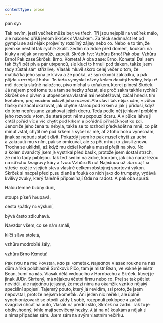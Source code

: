 ```yaml
---
contentType: prose
---
```


<section>

pan syn

Tak nevím, jestli večírek může bejt ve třech. Tři jsou nejspíš na večírek málo, ale nakonec přišli jenom Skrček s Vlasákem. Za těch sedmnáct let od gymplu se asi nějak projeví ty rozdílný zájmy nebo co. Nebo je to tím, že jsem se nestihl tak rychle zkalit. Sedím na zídce před domem, koukám na kluky a nějak se nemůžu zapojit. Skrček řve: Vzhůru Brno! Pak oba: Vzhůru Brno! Pak zase Skrček: Brno, Kometa! A oba zase: Brno, Kometa! Dal jsem tak čtyři pět piv a pár utopenců, ale kluci to hrnuli pod tlakem, takže jsem tady zůstal sám střízlivej. Vlasák mluvil skoro celej večer o tom, že matikářka jeho syna je kráva a že počká, až syn skončí základku, a pak půjde a rozbije jí hubu. To teda vymyslel někdy kolem desátý hodiny, kdy už měl docela slušně naloženo, pivo míchal s koňakem, kterej přinesl Skrček. Já nejsem proti tomu tu a tam se hezky zřezat, ale proč sakra takhle rychle? Skrček se s pivem a utopencema vlastně ani neobtěžoval, začal hned s tím koňakem, prej musíme oslavit jeho rozvod. Ale slavil tak nějak sám, v půlce flašky mi začal ukazovat, jak chytne starou pod krkem a jak ji přidusí, když do toho nepřestane zatahovat jejich dceru. Teda podle něj je hlavní problém jeho rozvodu v tom, že stará proti němu popouzí dceru. A v půlce láhve ji chtěl pořád víc a víc chytit pod krkem a pořádně přimáčknout ke zdi. Jenomže jeho žena tu nebyla, takže se to rozhodl předvádět na mně, co pět minut vstal, chytil mě pod krkem a syčel na mě, ať z toho holku vynechám, jinak se nebudu stačit divit. Pokaždý jsem ho pak musel chytit za ucho a zakroutit mu s ním, pak se omlouval, ale za pět minut to zkusil znovu. Trochu se uklidnil, až když mu došel koňak a musel přejít na pivo. No a kolem dvanáctý jsem je vystrkal před barák, protože jsem dostal strach, že mi to tady poblejou. Tak teď sedím na zídce, koukám, jak oba naráz lezou na střechu švagrovy káry a řvou: Vzhůru Brno! Najednou už oba stojí na střeše, což je v jejich stavu vlastně celkem obstojnej sportovní výkon. Skrček si nacpal před pusu dlaně a fouká do nich jako do trumpety, vydává kvílivý zvuky, který falešně připomínají Ódu na radost. A pak oba spustí:

Halou temně bubny duní,

stoupá píseň houpavá,

cesta zpátky na výsluní,

bývá často zdlouhavá.

Navzdor všem, co se nám smáli,

klíčí sláva stoletá,

vzhůru modrobílé šály,

vzhůru Brno Kometa!

Pak řvou na mě: Povstaň, kdo jsi komeťák. Najednou Vlasák koukne na náš dům a říká polohlasně Skrčkovi: Pičo, tam je mistr Bean, ve vokně je mistr Bean, čumí na nás. Vlasák dělá vedoucího v Hornbachu a Skrček, kterej je jinak JUDr. Skrčený, má nějakou účetní firmu nebo co. Prej se tak pět let neviděli, ale najednou je jasný, že mezi nima na okamžik vzniklo nějaký speciální spojení. Tajemný pouto, který já nevidím, asi proto, že jsem nepovstal, protože nejsem komeťák. Ani jeden nic neřekl, ale úplně synchronizovaně se otočili zády k sobě, rozepnuli poklopce a začali švagrovi chcát na auto, Vlasák na přední sklo, Skrček na zadní. Tak to je obdivuhodný, tohle mají secvičený hezky. A já na ně koukám a nějak si s nima připadám sám. Jsem sám na svým vlastním večírku.

</section>
